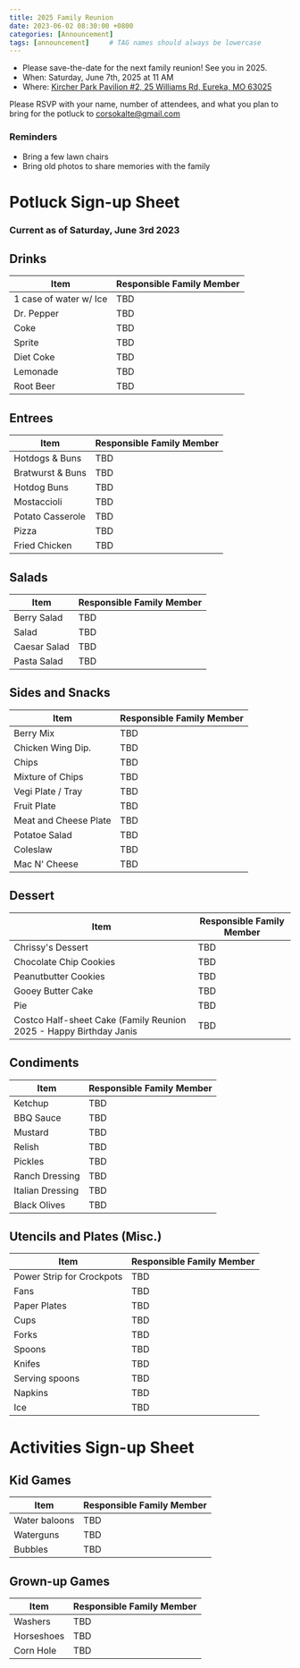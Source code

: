```yaml
---
title: 2025 Family Reunion
date: 2023-06-02 08:30:00 +0800
categories: [Announcement]
tags: [announcement]     # TAG names should always be lowercase
---
```

- Please save-the-date for the next family reunion! See you in 2025. 
- When: Saturday, June 7th, 2025 at 11 AM  
- Where: [Kircher Park Pavilion #2, 25 Williams Rd, Eureka, MO 63025](https://www.google.com/maps/place/Kircher+Park/@38.502744,-90.6155987,16z/data=!4m14!1m7!3m6!1s0x87d92817a45c6819:0x8005682ed093d1f!2sKircher+Park!8m2!3d38.502744!4d-90.612958!16s%2Fg%2F1tcvjm_2!3m5!1s0x87d92817a45c6819:0x8005682ed093d1f!8m2!3d38.502744!4d-90.612958!16s%2Fg%2F1tcvjm_2)   

Please RSVP with your name, number of attendees, and what you plan to bring for the potluck to [corsokalte@gmail.com](mailto:corsokalte@gmail.com?subject=[CKFamilyReunion])

### Reminders
- Bring a few lawn chairs
- Bring old photos to share memories with the family

# Potluck Sign-up Sheet

### Current as of Saturday, June 3rd 2023

## Drinks

| Item      | Responsible Family Member |
| ----------- | ----------- |
| 1 case of water w/ Ice    | TBD       |
| Dr. Pepper                | TBD                      | 
| Coke                      | TBD                      | 
| Sprite                    | TBD                   | 
| Diet Coke                 | TBD                      | 
| Lemonade                  | TBD                      | 
| Root Beer                 | TBD                     | 

## Entrees

| Item      | Responsible Family Member |
| ----------- | ----------- |
| Hotdogs & Buns            |      TBD    |
| Bratwurst & Buns          |      TBD    |
| Hotdog Buns               |      TBD       | 
| Mostaccioli        |      TBD    |
| Potato Casserole   |      TBD    |
| Pizza              |      TBD    |
| Fried Chicken                |      TBD    | 


## Salads

| Item      | Responsible Family Member |
| ----------- | ----------- |
| Berry Salad      |   TBD        |
| Salad            |   TBD
| Caesar Salad     |   TBD        |
| Pasta Salad      |   TBD        | 

## Sides and Snacks

| Item      | Responsible Family Member |
| ----------- | ----------- |
| Berry Mix               |     TBD    |
| Chicken Wing Dip.       |     TBD          | 
| Chips                   |     TBD          |
| Mixture of Chips        |     TBD              |
| Vegi Plate / Tray       |     TBD              |
| Fruit Plate             |     TBD                 |
| Meat and Cheese Plate   |     TBD                 |
| Potatoe Salad           |     TBD           | 
| Coleslaw                |     TBD               |
| Mac N' Cheese           |     TBD              |

## Dessert

| Item      | Responsible Family Member |
| ----------- | ----------- |
| Chrissy's Dessert                 | TBD   |
| Chocolate Chip Cookies            |  TBD      |
| Peanutbutter Cookies              |  TBD      |
| Gooey Butter Cake                 |  TBD      |
| Pie                               |  TBD      | 
| Costco Half-sheet Cake (Family Reunion 2025 - Happy Birthday Janis  |  TBD      | 

## Condiments

| Item      | Responsible Family Member |
| ----------- | ----------- |
| Ketchup                  | TBD     |
| BBQ Sauce                | TBD                  | 
| Mustard                  | TBD     | 
| Relish                   | TBD     |
| Pickles                  | TBD     | 
| Ranch Dressing           | TBD     |
| Italian Dressing         | TBD     |
| Black Olives             | TBD     |

## Utencils and Plates (Misc.)

| Item      | Responsible Family Member |
| ----------- | ----------- |
| Power Strip for Crockpots | TBD |
| Fans             | TBD      |
| Paper Plates     | TBD      |
| Cups             | TBD      | 
| Forks            | TBD      | 
| Spoons           | TBD      | 
| Knifes           | TBD      | 
| Serving spoons   | TBD      | 
| Napkins          | TBD      | 
| Ice              | TBD |

# Activities Sign-up Sheet

## Kid Games

| Item      | Responsible Family Member |
| ----------- | ----------- |
| Water baloons    | TBD      |
| Waterguns        | TBD     |
| Bubbles          | TBD |

## Grown-up Games

| Item      | Responsible Family Member |
| ----------- | ----------- |
| Washers        | TBD       |
| Horseshoes    | TBD     |
| Corn Hole    | TBD      |
